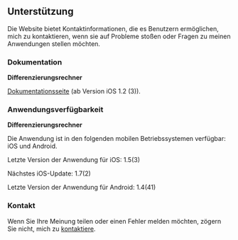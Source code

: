 ## Unterstützung

Die Website bietet Kontaktinformationen, die es Benutzern ermöglichen, mich zu kontaktieren, wenn sie auf Probleme stoßen oder Fragen zu meinen Anwendungen stellen möchten.

### Dokumentation

**Differenzierungsrechner**

[Dokumentationsseite](https://www.taketechease.com/differentiation/differentiation-calculator-de.html) (ab Version iOS 1.2 (3)).

### Anwendungsverfügbarkeit

**Differenzierungsrechner**

  Die Anwendung ist in den folgenden mobilen Betriebssystemen verfügbar: iOS und Android.

  Letzte Version der Anwendung für iOS: 1.5(3)

  Nächstes iOS-Update: 1.7(2)
  
  Letzte Version der Anwendung für Android: 1.4(41)

### Kontakt

Wenn Sie Ihre Meinung teilen oder einen Fehler melden möchten, zögern Sie nicht, mich zu [kontaktiere](mailto:i.d.kosinska@gmail.com).
